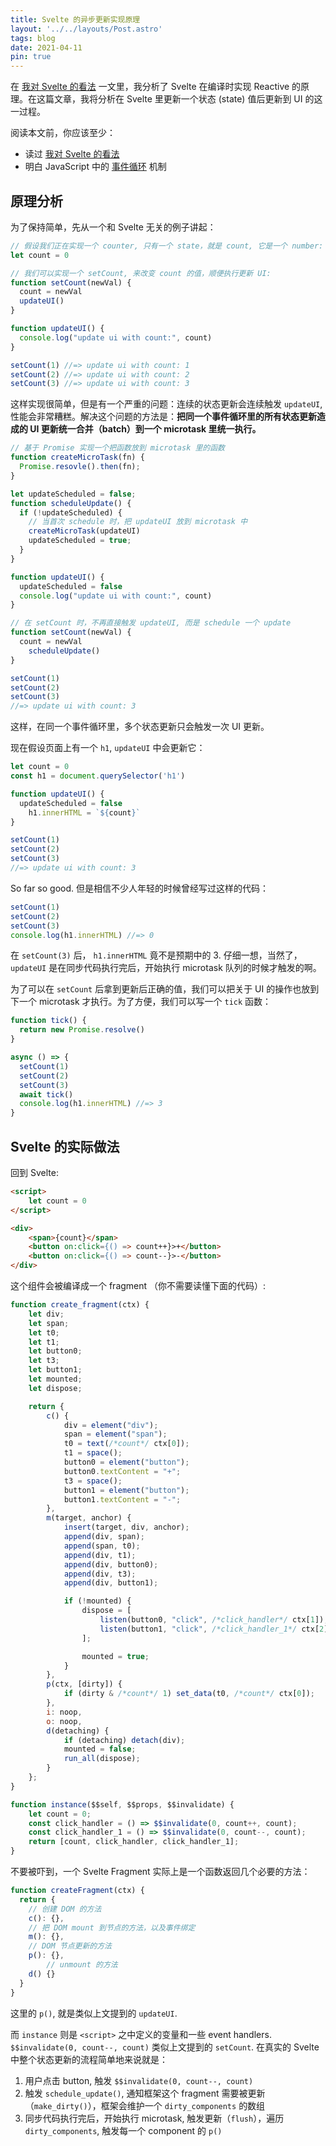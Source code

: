 ```yaml
---
title: Svelte 的异步更新实现原理
layout: '../../layouts/Post.astro'
tags: blog
date: 2021-04-11
pin: true
---
```


在 [我对 Svelte 的看法](/blog/svelte) 一文里，我分析了 Svelte 在编译时实现 Reactive 的原理。在这篇文章，我将分析在 Svelte 里更新一个状态 (state) 值后更新到 UI 的这一过程。

阅读本文前，你应该至少：

- 读过 [我对 Svelte 的看法](/blog/svelte) 
- 明白 JavaScript 中的 [事件循环](https://javascript.info/event-loop) 机制

## 原理分析

为了保持简单，先从一个和 Svelte 无关的例子讲起：

```js
// 假设我们正在实现一个 counter, 只有一个 state，就是 count, 它是一个 number:
let count = 0

// 我们可以实现一个 setCount, 来改变 count 的值，顺便执行更新 UI:
function setCount(newVal) {
  count = newVal
  updateUI()
}

function updateUI() {
  console.log("update ui with count:", count)
}

setCount(1) //=> update ui with count: 1
setCount(2) //=> update ui with count: 2
setCount(3) //=> update ui with count: 3
```

这样实现很简单，但是有一个严重的问题：连续的状态更新会连续触发 `updateUI`, 性能会非常糟糕。解决这个问题的方法是：**把同一个事件循环里的所有状态更新造成的 UI 更新统一合并（batch）到一个 microtask 里统一执行。**

```js
// 基于 Promise 实现一个把函数放到 microtask 里的函数
function createMicroTask(fn) {
  Promise.resovle().then(fn);
}

let updateScheduled = false;
function scheduleUpdate() {
  if (!updateScheduled) {
    // 当首次 schedule 时，把 updateUI 放到 microtask 中
    createMicroTask(updateUI)
    updateScheduled = true;
  }
}

function updateUI() {
  updateScheduled = false
  console.log("update ui with count:", count)
}

// 在 setCount 时，不再直接触发 updateUI, 而是 schedule 一个 update
function setCount(newVal) {
  count = newVal
	scheduleUpdate()
}

setCount(1)
setCount(2)
setCount(3)
//=> update ui with count: 3
```

这样，在同一个事件循环里，多个状态更新只会触发一次 UI 更新。

现在假设页面上有一个 `h1`, `updateUI` 中会更新它：

```js
let count = 0
const h1 = document.querySelector('h1')

function updateUI() {
  updateScheduled = false
	h1.innerHTML = `${count}`
}

setCount(1)
setCount(2)
setCount(3)
//=> update ui with count: 3 
```

So far so good. 但是相信不少人年轻的时候曾经写过这样的代码：

```js
setCount(1)
setCount(2)
setCount(3)
console.log(h1.innerHTML) //=> 0
```

在 `setCount(3)` 后， `h1.innerHTML` 竟不是预期中的 3. 仔细一想，当然了，`updateUI` 是在同步代码执行完后，开始执行 microtask 队列的时候才触发的啊。

为了可以在 `setCount` 后拿到更新后正确的值，我们可以把关于 UI 的操作也放到下一个 microtask 才执行。为了方便，我们可以写一个 `tick` 函数：

```js
function tick() {
  return new Promise.resolve()
}

async () => {
  setCount(1)
  setCount(2)
  setCount(3)
  await tick()
  console.log(h1.innerHTML) //=> 3
}
```

## Svelte 的实际做法

回到 Svelte:

```html
<script>
    let count = 0
</script>

<div>
    <span>{count}</span>
    <button on:click={() => count++}>+</button>
    <button on:click={() => count--}>-</button>
</div>
```

这个组件会被编译成一个 fragment （你不需要读懂下面的代码）:

```js
function create_fragment(ctx) {
	let div;
	let span;
	let t0;
	let t1;
	let button0;
	let t3;
	let button1;
	let mounted;
	let dispose;

	return {
		c() {
			div = element("div");
			span = element("span");
			t0 = text(/*count*/ ctx[0]);
			t1 = space();
			button0 = element("button");
			button0.textContent = "+";
			t3 = space();
			button1 = element("button");
			button1.textContent = "-";
		},
		m(target, anchor) {
			insert(target, div, anchor);
			append(div, span);
			append(span, t0);
			append(div, t1);
			append(div, button0);
			append(div, t3);
			append(div, button1);

			if (!mounted) {
				dispose = [
					listen(button0, "click", /*click_handler*/ ctx[1]),
					listen(button1, "click", /*click_handler_1*/ ctx[2])
				];

				mounted = true;
			}
		},
		p(ctx, [dirty]) {
			if (dirty & /*count*/ 1) set_data(t0, /*count*/ ctx[0]);
		},
		i: noop,
		o: noop,
		d(detaching) {
			if (detaching) detach(div);
			mounted = false;
			run_all(dispose);
		}
	};
}

function instance($$self, $$props, $$invalidate) {
	let count = 0;
	const click_handler = () => $$invalidate(0, count++, count);
	const click_handler_1 = () => $$invalidate(0, count--, count);
	return [count, click_handler, click_handler_1];
}

```

不要被吓到，一个 Svelte Fragment 实际上是一个函数返回几个必要的方法：

```js
function createFragment(ctx) {
  return {
    // 创建 DOM 的方法
    c(): {},
    // 把 DOM mount 到节点的方法，以及事件绑定
    m(): {},
    // DOM 节点更新的方法
    p(): {},
		// unmount 的方法
    d() {}
  }
}
```

这里的 `p()`, 就是类似上文提到的 `updateUI`.

而 `instance` 则是 `<script>` 之中定义的变量和一些 event handlers. `$$invalidate(0, count--, count)` 类似上文提到的 `setCount`. 在真实的 Svelte 中整个状态更新的流程简单地来说就是：

1. 用户点击 button, 触发 `$$invalidate(0, count--, count)`
2. 触发 `schedule_update()`, 通知框架这个 fragment 需要被更新（`make_dirty()`），框架会维护一个 `dirty_components` 的数组
3. 同步代码执行完后，开始执行 microtask, 触发更新（`flush`），遍历 `dirty_components`, 触发每一个 component 的 `p()`

